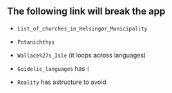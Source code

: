 ## The following link will break the app

- `List_of_churches_in_Helsingør_Municipality`
- `Potanichthys`
- `Wallace%27s_Isle` (it loops across languages)
- `Goidelic_languages` has `(`

- `Reality` has astructure to avoid